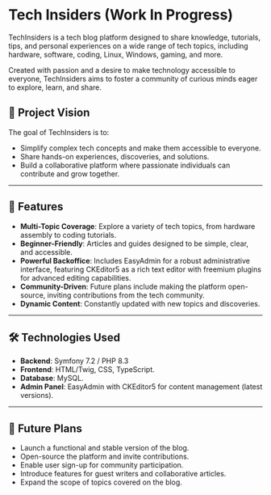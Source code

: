 # Tech Insiders (Work In Progress)

TechInsiders is a tech blog platform designed to share knowledge, tutorials, tips, and personal experiences on a wide range of tech topics, including hardware, software, coding, Linux, Windows, gaming, and more.  

Created with passion and a desire to make technology accessible to everyone, TechInsiders aims to foster a community of curious minds eager to explore, learn, and share.

## 🌟 Project Vision
The goal of TechInsiders is to:
- Simplify complex tech concepts and make them accessible to everyone.
- Share hands-on experiences, discoveries, and solutions.
- Build a collaborative platform where passionate individuals can contribute and grow together.

---

## 🚀 Features
- **Multi-Topic Coverage**: Explore a variety of tech topics, from hardware assembly to coding tutorials.
- **Beginner-Friendly**: Articles and guides designed to be simple, clear, and accessible.
- **Powerful Backoffice**: Includes EasyAdmin for a robust administrative interface, featuring CKEditor5 as a rich text editor with freemium plugins for advanced editing capabilities.
- **Community-Driven**: Future plans include making the platform open-source, inviting contributions from the tech community.
- **Dynamic Content**: Constantly updated with new topics and discoveries.

---

## 🛠️ Technologies Used
- **Backend**: Symfony 7.2 / PHP 8.3
- **Frontend**: HTML/Twig, CSS, TypeScript.
- **Database**: MySQL.
- **Admin Panel**: EasyAdmin with CKEditor5 for content management (latest versions).

---

## 🎯 Future Plans
- Launch a functional and stable version of the blog.
- Open-source the platform and invite contributions.
- Enable user sign-up for community participation.
- Introduce features for guest writers and collaborative articles.
- Expand the scope of topics covered on the blog.
